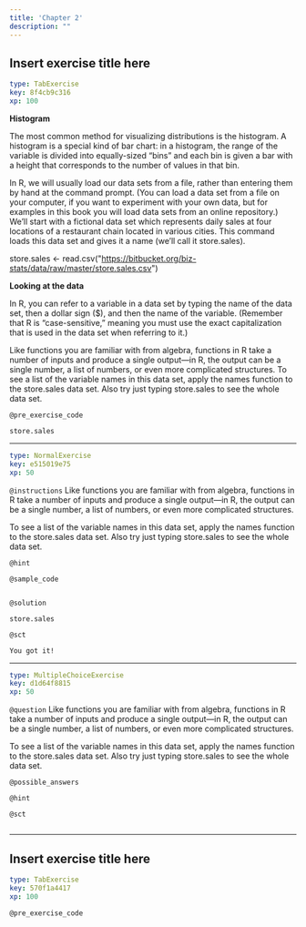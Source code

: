 ```yaml
---
title: 'Chapter 2'
description: ""
---
```


## Insert exercise title here

```yaml
type: TabExercise
key: 8f4cb9c316
xp: 100
```

**Histogram**

The most common method for visualizing distributions is the histogram. A histogram is a special kind of bar chart: in a histogram, the range of the variable is divided into equally-sized “bins” and each bin is given a bar with a height that corresponds to the number of values in that bin.

In R, we will usually load our data sets from a file, rather than entering them by hand at the command prompt. (You can load a data set from a file on your computer, if you want to experiment with your own data, but for examples in this book you will load data sets from an online repository.) We’ll start with a fictional data set which represents daily sales at four locations of a restaurant chain located in various cities. This command loads this data set and gives it a name (we’ll call it store.sales).

store.sales <- read.csv("https://bitbucket.org/biz-stats/data/raw/master/store.sales.csv")

**Looking at the data**

In R, you can refer to a variable in a data set by typing the name of the data set, then a dollar sign ($), and then the name of the variable. (Remember that R is “case-sensitive,” meaning you must use the exact capitalization that is used in the data set when referring to it.)

Like functions you are familiar with from algebra, functions in R take a number of inputs and produce a single output—in R, the output can be a single number, a list of numbers, or even more complicated structures. To see a list of the variable names in this data set, apply the names function to the store.sales data set. Also try just typing store.sales to see the whole data set.

`@pre_exercise_code`
```{r}
store.sales 
```

***

```yaml
type: NormalExercise
key: e515019e75
xp: 50
```

`@instructions`
Like functions you are familiar with from algebra, functions in R take a number of inputs and produce a single output—in R, the output can be a single number, a list of numbers, or even more complicated structures. 

To see a list of the variable names in this data set, apply the names function to the store.sales data set. Also try just typing store.sales to see the whole data set.

`@hint`


`@sample_code`
```{r}

```

`@solution`
```{r}
store.sales
```

`@sct`
```{r}
You got it!
```

***

```yaml
type: MultipleChoiceExercise
key: d1d64f8815
xp: 50
```

`@question`
Like functions you are familiar with from algebra, functions in R take a number of inputs and produce a single output—in R, the output can be a single number, a list of numbers, or even more complicated structures. 

To see a list of the variable names in this data set, apply the names function to the store.sales data set. Also try just typing store.sales to see the whole data set.

`@possible_answers`


`@hint`


`@sct`
```{r}

```

---

## Insert exercise title here

```yaml
type: TabExercise
key: 570f1a4417
xp: 100
```



`@pre_exercise_code`
```{r}

```
